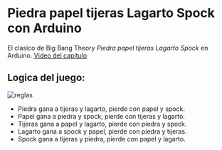 # Piedra papel tijeras Lagarto Spock con Arduino  

El clasico de Big Bang Theory *Piedra papel tijeras Lagarto Spock* en Arduino.
[Video del capitulo](https://www.youtube.com/watch?v=_tsy4q9ibAE)

## Logica del juego:
![reglas](https://user-images.githubusercontent.com/50269429/170244030-08937b29-4819-4f51-9f75-f94d559021b5.jpg)


- Piedra gana a tijeras y lagarto, pierde con papel y spock.
- Papel gana a piedra y spock, pierde con tijeras y lagarto.
- Tijeras gana a papel y lagarto, pierde con piedra y spock.
- Lagarto gana a spock y papel, pierde con piedra y tijeras.
- Spock gana a tijeras y piedra, pierde con papel y lagarto.
